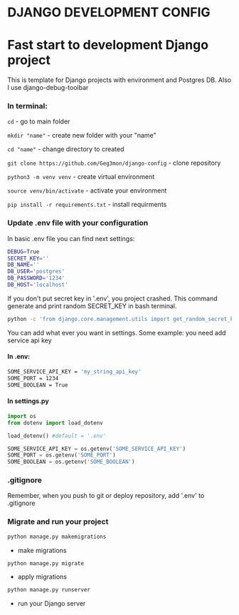 # DJANGO DEVELOPMENT CONFIG #

# Fast start to development Django project
This is template for Django projects with environment and Postgres DB.
Also I use django-debug-toolbar

### In terminal:
`cd` - go to main folder

`mkdir "name"` - create new folder with your "name"

`cd "name"` - change directory to created

`git clone https://github.com/Geg3mon/django-config` - clone repository

`python3 -m venv venv` - create virtual environment

`source venv/bin/activate` - activate your environment

`pip install -r requirements.txt` - install requirments

### Update .env file with your configuration
In basic .env file you can find next settings:
```bash
DEBUG=True
SECRET_KEY=''
DB_NAME=''
DB_USER='postgres'
DB_PASSWORD='1234'
DB_HOST='localhost'
```
If you don't put secret key in '.env', you project crashed.
This command generate and print random SECRET_KEY in bash terminal.

```bash
python -c 'from django.core.management.utils import get_random_secret_key; print(get_random_secret_key())'
```

You can add what ever you want in settings.
Some example: you need add service api key

#### In .env:
```bash
SOME_SERVICE_API_KEY = 'my_string_api_key'
SOME_PORT = 1234
SOME_BOOLEAN = True
```
#### In settings.py
```python
import os
from dotenv import load_dotenv

load_dotenv() #default = '.env'

SOME_SERVICE_API_KEY = os.getenv('SOME_SERVICE_API_KEY')
SOME_PORT = os.getenv('SOME_PORT')
SOME_BOOLEAN = os.getenv('SOME_BOOLEAN')
```
### .gitignore
Remember, when you push to git or deploy repository, add '.env' to .gitignore

### Migrate and run your project
```bash
python manage.py makemigrations
```
- make migrations
```bash
python manage.py migrate
```
- apply migrations
```bash
python manage.py runserver
```
- run your Django server
